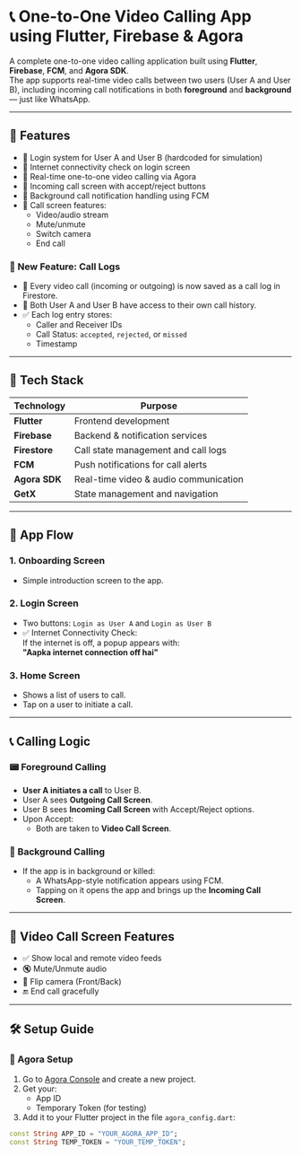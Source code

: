 # 📞 One-to-One Video Calling App using Flutter, Firebase & Agora

A complete one-to-one video calling application built using **Flutter**, **Firebase**, **FCM**, and **Agora SDK**.  
The app supports real-time video calls between two users (User A and User B), including incoming call notifications in both **foreground** and **background** — just like WhatsApp.

---

## 🚀 Features

- 👥 Login system for User A and User B (hardcoded for simulation)
- 📶 Internet connectivity check on login screen
- 📲 Real-time one-to-one video calling via Agora
- 🔔 Incoming call screen with accept/reject buttons
- 🔕 Background call notification handling using FCM
- 🎥 Call screen features:
  - Video/audio stream
  - Mute/unmute
  - Switch camera
  - End call

### 📝 New Feature: Call Logs

- 📒 Every video call (incoming or outgoing) is now saved as a call log in Firestore.
- 🔁 Both User A and User B have access to their own call history.
- ✅ Each log entry stores:
  - Caller and Receiver IDs
  - Call Status: `accepted`, `rejected`, or `missed`
  - Timestamp

---

## 🧩 Tech Stack

| Technology     | Purpose                                    |
|----------------|--------------------------------------------|
| **Flutter**    | Frontend development                       |
| **Firebase**   | Backend & notification services            |
| **Firestore**  | Call state management and call logs        |
| **FCM**        | Push notifications for call alerts         |
| **Agora SDK**  | Real-time video & audio communication      |
| **GetX**       | State management and navigation            |

---

## 📱 App Flow

### 1. Onboarding Screen
- Simple introduction screen to the app.

### 2. Login Screen
- Two buttons: `Login as User A` and `Login as User B`
- ✅ Internet Connectivity Check:  
  If the internet is off, a popup appears with:  
  **"Aapka internet connection off hai"**

### 3. Home Screen
- Shows a list of users to call.
- Tap on a user to initiate a call.

---

## 📞 Calling Logic

### 📟 Foreground Calling
- **User A initiates a call** to User B.
- User A sees **Outgoing Call Screen**.
- User B sees **Incoming Call Screen** with Accept/Reject options.
- Upon Accept:
  - Both are taken to **Video Call Screen**.

### 🔕 Background Calling
- If the app is in background or killed:
  - A WhatsApp-style notification appears using FCM.
  - Tapping on it opens the app and brings up the **Incoming Call Screen**.

---

## 🎥 Video Call Screen Features

- ✅ Show local and remote video feeds
- 🔇 Mute/Unmute audio
- 🔄 Flip camera (Front/Back)
- 🔚 End call gracefully

---

## 🛠️ Setup Guide

### 🔐 Agora Setup

1. Go to [Agora Console](https://console.agora.io/) and create a new project.
2. Get your:
   - App ID
   - Temporary Token (for testing)
3. Add it to your Flutter project in the file `agora_config.dart`:

```dart
const String APP_ID = "YOUR_AGORA_APP_ID";
const String TEMP_TOKEN = "YOUR_TEMP_TOKEN";
